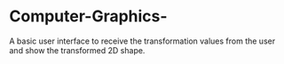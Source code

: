 # Computer-Graphics-
A basic user interface to receive the transformation values from the user and show the transformed 2D shape.
